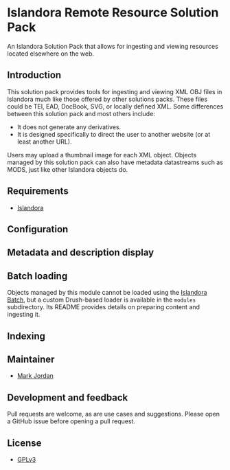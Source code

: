 # Islandora Remote Resource Solution Pack

An Islandora Solution Pack that allows for ingesting and viewing resources located elsewhere on the web.

## Introduction

This solution pack provides tools for ingesting and viewing XML OBJ files in Islandora much like those offered by other solutions packs. These files could be TEI, EAD, DocBook, SVG, or locally defined XML. Some differences between this solution pack and most others include:

* It does not generate any derivatives.
* It is designed specifically to direct the user to another website (or at least another URL).

Users may upload a thumbnail image for each XML object. Objects managed by this solution pack can also have metadata datastreams such as MODS, just like other Islandora objects do.

## Requirements

* [Islandora](https://github.com/Islandora/islandora)

## Configuration

## Metadata and description display

## Batch loading

Objects managed by this module cannot be loaded using the [Islandora Batch](https://github.com/Islandora/islandora_batch), but a custom Drush-based loader is available in the `modules` subdirectory. Its README provides details on preparing content and ingesting it.

## Indexing 

## Maintainer

* [Mark Jordan](https://github.com/mjordan)

## Development and feedback

Pull requests are welcome, as are use cases and suggestions. Please open a GitHub issue before opening a pull request.

## License

* [GPLv3](http://www.gnu.org/licenses/gpl-3.0.txt)
